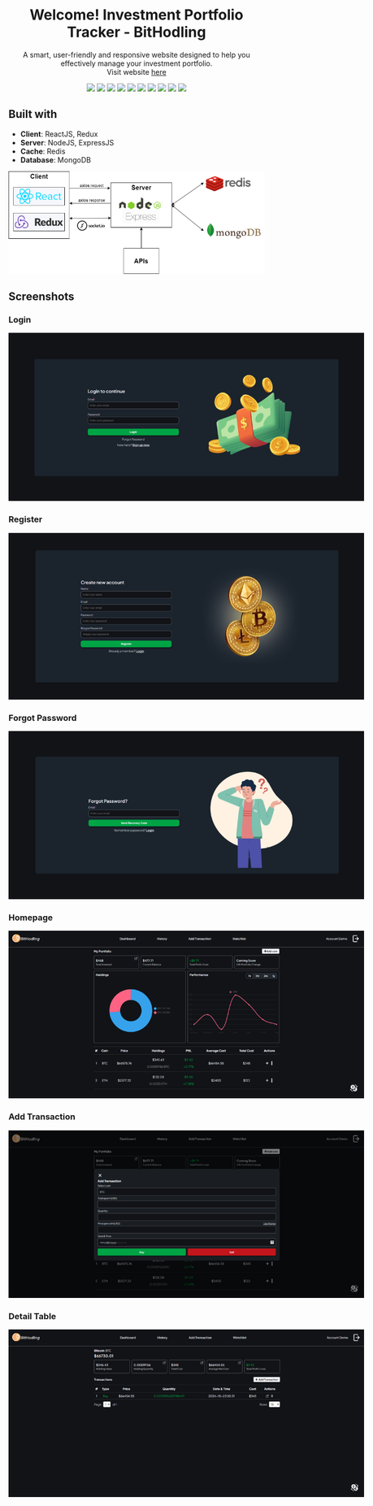 <h1 align='center'>
  Welcome! Investment Portfolio Tracker - BitHodling
</h1>

<p align='center'>
A smart, user-friendly and responsive website designed to help you effectively manage your investment portfolio.
<br/>
Visit website <a href="https://bithodling.vercel.app/">here</a>
</p>

<div align='center'>
    <img src="https://img.shields.io/badge/React-20232A?style=for-the-badge&logo=react&logoColor=61DAFB"/>
    <img src="https://img.shields.io/badge/Redux-593D88?style=for-the-badge&logo=redux&logoColor=white"/>
    <img src="https://img.shields.io/badge/Node%20js-339933?style=for-the-badge&logo=nodedotjs&logoColor=white"/>
    <img src="https://img.shields.io/badge/Express%20js-000000?style=for-the-badge&logo=express&logoColor=white"/>
    <img src="https://img.shields.io/badge/redis-%23DD0031.svg?&style=for-the-badge&logo=redis&logoColor=white"/>
    <img src="https://img.shields.io/badge/MongoDB-4EA94B?style=for-the-badge&logo=mongodb&logoColor=white"/>
    <img src="https://img.shields.io/badge/Socket.io-010101?&style=for-the-badge&logo=Socket.io&logoColor=white"/>
    <img src="https://img.shields.io/badge/Chart%20js-FF6384?style=for-the-badge&logo=chartdotjs&logoColor=white"/>
    <img src="https://img.shields.io/badge/Binance-FCD535?style=for-the-badge&logo=binance&logoColor=000"/>
    <img src="https://img.shields.io/badge/Vercel-000000?style=for-the-badge&logo=vercel&logoColor=white"/>
</div>

## Built with

- **Client**: ReactJS, Redux
- **Server**: NodeJS, ExpressJS
- **Cache**: Redis
- **Database**: MongoDB

<div align='center' >
    <img src="./system_design/Architecture.png" alt="Architecture"/>
</div>

## Screenshots

### Login

<div align='center'>
    <img style="max-width:700px;" src="./resource/readme/login.png"/>
</div>

### Register

<div  align='center'>
    <img style="max-width:700px;" src="./resource/readme/register.png"/>
</div>

### Forgot Password

<div  align='center'>
    <img style="max-width:700px;" src="./resource/readme/forgotPassword.png"/>
</div>

### Homepage

<div  align='center'>
    <img style="max-width:700px;" src="./resource/readme/homepage.png"/>
</div>

### Add Transaction

<div  align='center'>
    <img style="max-width:700px;" src="./resource/readme/addTransaction.png"/>
</div>

### Detail Table

<div  align='center'>
    <img style="max-width:700px;" src="./resource/readme/detailTable.png"/>
</div>
